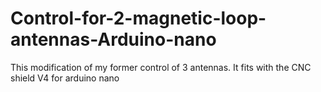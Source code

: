 # Control-for-2-magnetic-loop-antennas-Arduino-nano
This modification of my former control of 3 antennas. It fits with the CNC shield V4 for arduino nano
